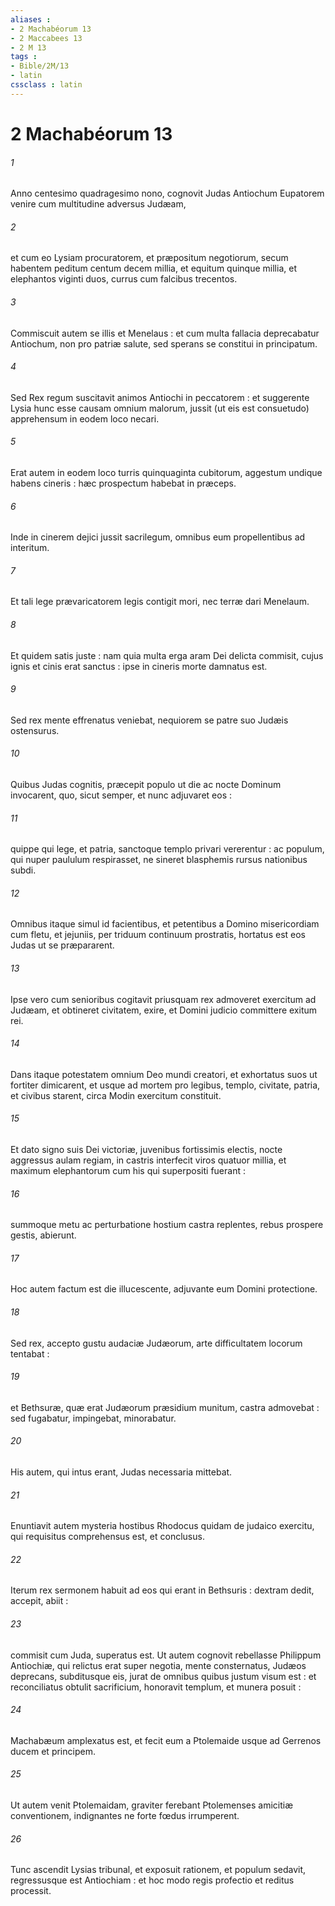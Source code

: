 ```yaml
---
aliases : 
- 2 Machabéorum 13
- 2 Maccabees 13
- 2 M 13
tags : 
- Bible/2M/13
- latin
cssclass : latin
---
```


# 2 Machabéorum 13

###### 1
Anno centesimo quadragesimo nono, cognovit Judas Antiochum Eupatorem venire cum multitudine adversus Judæam,
###### 2
et cum eo Lysiam procuratorem, et præpositum negotiorum, secum habentem peditum centum decem millia, et equitum quinque millia, et elephantos viginti duos, currus cum falcibus trecentos.
###### 3
Commiscuit autem se illis et Menelaus : et cum multa fallacia deprecabatur Antiochum, non pro patriæ salute, sed sperans se constitui in principatum.
###### 4
Sed Rex regum suscitavit animos Antiochi in peccatorem : et suggerente Lysia hunc esse causam omnium malorum, jussit (ut eis est consuetudo) apprehensum in eodem loco necari.
###### 5
Erat autem in eodem loco turris quinquaginta cubitorum, aggestum undique habens cineris : hæc prospectum habebat in præceps.
###### 6
Inde in cinerem dejici jussit sacrilegum, omnibus eum propellentibus ad interitum.
###### 7
Et tali lege prævaricatorem legis contigit mori, nec terræ dari Menelaum.
###### 8
Et quidem satis juste : nam quia multa erga aram Dei delicta commisit, cujus ignis et cinis erat sanctus : ipse in cineris morte damnatus est.
###### 9
Sed rex mente effrenatus veniebat, nequiorem se patre suo Judæis ostensurus.
###### 10
Quibus Judas cognitis, præcepit populo ut die ac nocte Dominum invocarent, quo, sicut semper, et nunc adjuvaret eos :
###### 11
quippe qui lege, et patria, sanctoque templo privari vererentur : ac populum, qui nuper paululum respirasset, ne sineret blasphemis rursus nationibus subdi.
###### 12
Omnibus itaque simul id facientibus, et petentibus a Domino misericordiam cum fletu, et jejuniis, per triduum continuum prostratis, hortatus est eos Judas ut se præpararent.
###### 13
Ipse vero cum senioribus cogitavit priusquam rex admoveret exercitum ad Judæam, et obtineret civitatem, exire, et Domini judicio committere exitum rei.
###### 14
Dans itaque potestatem omnium Deo mundi creatori, et exhortatus suos ut fortiter dimicarent, et usque ad mortem pro legibus, templo, civitate, patria, et civibus starent, circa Modin exercitum constituit.
###### 15
Et dato signo suis Dei victoriæ, juvenibus fortissimis electis, nocte aggressus aulam regiam, in castris interfecit viros quatuor millia, et maximum elephantorum cum his qui superpositi fuerant :
###### 16
summoque metu ac perturbatione hostium castra replentes, rebus prospere gestis, abierunt.
###### 17
Hoc autem factum est die illucescente, adjuvante eum Domini protectione.
###### 18
Sed rex, accepto gustu audaciæ Judæorum, arte difficultatem locorum tentabat :
###### 19
et Bethsuræ, quæ erat Judæorum præsidium munitum, castra admovebat : sed fugabatur, impingebat, minorabatur.
###### 20
His autem, qui intus erant, Judas necessaria mittebat.
###### 21
Enuntiavit autem mysteria hostibus Rhodocus quidam de judaico exercitu, qui requisitus comprehensus est, et conclusus.
###### 22
Iterum rex sermonem habuit ad eos qui erant in Bethsuris : dextram dedit, accepit, abiit :
###### 23
commisit cum Juda, superatus est. Ut autem cognovit rebellasse Philippum Antiochiæ, qui relictus erat super negotia, mente consternatus, Judæos deprecans, subditusque eis, jurat de omnibus quibus justum visum est : et reconciliatus obtulit sacrificium, honoravit templum, et munera posuit :
###### 24
Machabæum amplexatus est, et fecit eum a Ptolemaide usque ad Gerrenos ducem et principem.
###### 25
Ut autem venit Ptolemaidam, graviter ferebant Ptolemenses amicitiæ conventionem, indignantes ne forte fœdus irrumperent.
###### 26
Tunc ascendit Lysias tribunal, et exposuit rationem, et populum sedavit, regressusque est Antiochiam : et hoc modo regis profectio et reditus processit.
